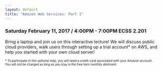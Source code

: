 ```yaml
---
layout: default
title: "Amazon Web Services: Part 1"
---
```


### Saturday February 11, 2017 / 4:00PM - 7:00PM ECSS 2.201

Bring a laptop and join us on this interactive lecture! We will discuss public cloud providers, walk users through setting up a trial account* on AWS, and help you started with your own cloud server!

<span style="font-size: 10px">* To participate in this optional step, you will need a credit-card associated with your Amazon account. You will not be charged as long as you stay in the free tiers monthly allotment.</span>
